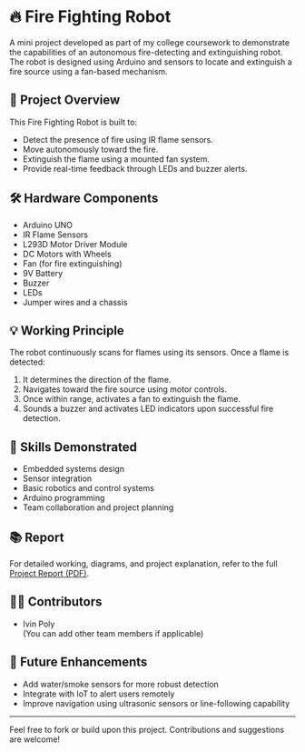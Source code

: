 # 🔥 Fire Fighting Robot

A mini project developed as part of my college coursework to demonstrate the capabilities of an autonomous fire-detecting and extinguishing robot. The robot is designed using Arduino and sensors to locate and extinguish a fire source using a fan-based mechanism.

## 🚀 Project Overview

This Fire Fighting Robot is built to:

- Detect the presence of fire using IR flame sensors.
- Move autonomously toward the fire.
- Extinguish the flame using a mounted fan system.
- Provide real-time feedback through LEDs and buzzer alerts.

## 🛠️ Hardware Components

- Arduino UNO
- IR Flame Sensors
- L293D Motor Driver Module
- DC Motors with Wheels
- Fan (for fire extinguishing)
- 9V Battery
- Buzzer
- LEDs
- Jumper wires and a chassis

## 💡 Working Principle

The robot continuously scans for flames using its sensors. Once a flame is detected:

1. It determines the direction of the flame.
2. Navigates toward the fire source using motor controls.
3. Once within range, activates a fan to extinguish the flame.
4. Sounds a buzzer and activates LED indicators upon successful fire detection.

## 🧠 Skills Demonstrated

- Embedded systems design
- Sensor integration
- Basic robotics and control systems
- Arduino programming
- Team collaboration and project planning

## 📚 Report

For detailed working, diagrams, and project explanation, refer to the full [Project Report (PDF)](link-to-pdf-if-hosted).

## 👨‍🎓 Contributors

- Ivin Poly  
(You can add other team members if applicable)

## 📌 Future Enhancements

- Add water/smoke sensors for more robust detection
- Integrate with IoT to alert users remotely
- Improve navigation using ultrasonic sensors or line-following capability

---

Feel free to fork or build upon this project. Contributions and suggestions are welcome!
